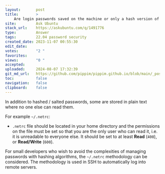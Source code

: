 ```yaml
---
layout:       post
title:        >
    Are login passwords saved on the machine or only a hash version of the password?
site:         Ask Ubuntu
stack_url:    https://askubuntu.com/q/1491776
type:         Answer
tags:         22.04 password security
created_date: 2023-11-07 00:55:30
edit_date:    
votes:        "2 "
favorites:    
views:        "0 "
accepted:     
uploaded:     2024-08-07 17:32:39
git_md_url:   https://github.com/pippim/pippim.github.io/blob/main/_posts/2023/2023-11-07-Are-login-passwords-saved-on-the-machine-or-only-a-hash-version-of-the-password_.md
toc:          false
navigation:   false
clipboard:    false
---
```


In addition to hashed / salted passwords, some are stored in plain text where no one else can read them.

For example `~/.netrc`:

- `.netrc` file should be located in your home directory and the permissions on the file must be set so that you are the only user who can read it, i.e. it is unreadable to everyone else. It should be set to at least **Read** (`400`), or **Read/Write** (`600`).

For small developers who wish to avoid the complexities of managing passwords with hashing algorithms, the `~/.netrc` methodology can be considered. The methodology is used in SSH to automatically log into remote servers.
